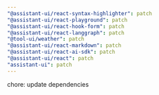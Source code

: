 ```yaml
---
"@assistant-ui/react-syntax-highlighter": patch
"@assistant-ui/react-playground": patch
"@assistant-ui/react-hook-form": patch
"@assistant-ui/react-langgraph": patch
"@tool-ui/weather": patch
"@assistant-ui/react-markdown": patch
"@assistant-ui/react-ai-sdk": patch
"@assistant-ui/react": patch
"assistant-ui": patch
---
```


chore: update dependencies
